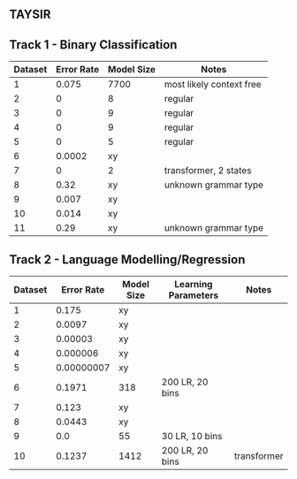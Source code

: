 ## TAYSIR

## Track 1 - Binary Classification

| Dataset | Error Rate | Model Size | Notes |
|---------|------------|------------|-------|
| 1       | 0.075      | 7700         |    most likely context free   |
| 2       | 0          | 8         |   regular    |
| 3       | 0          | 9         |   regular    |
| 4       | 0          | 9         |   regular    |
| 5       | 0          | 5         |    regular   |
| 6       | 0.0002     | xy         |       |
| 7       | 0          | 2         |   transformer, 2 states    |
| 8       | 0.32       | xy         |     unknown grammar type  |
| 9       | 0.007      | xy         |       |
| 10      | 0.014      | xy         |       |
| 11      | 0.29       | xy         |   unknown grammar type    |


## Track 2 - Language Modelling/Regression

| Dataset | Error Rate | Model Size | Learning Parameters | Notes |
|---------|------------|------------|---------------------|-------|
| 1       | 0.175      | xy         |                     |       |
| 2       | 0.0097     | xy         |                     |       |
| 3       | 0.00003     | xy         |                     |       |
| 4       | 0.000006   | xy         |                     |       |
| 5       | 0.00000007 | xy         |                     |       |
| 6       | 0.1971      | 318         |      200 LR, 20 bins               |       |
| 7       | 0.123      | xy         |                     |       |
| 8       | 0.0443     | xy         |                     |       |
| 9       | 0.0        | 55         | 30 LR, 10 bins      |       |
| 10      | 0.1237      | 1412         | 200 LR, 20 bins           |  transformer     |